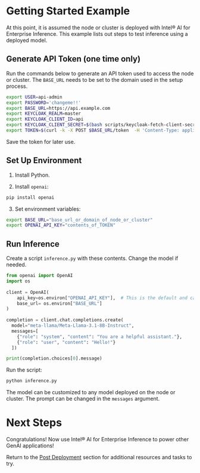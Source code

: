 # Getting Started Example

At this point, it is assumed the node or cluster is deployed with Intel® AI for Enterprise Inference. This example lists out steps to test inference using a deployed model.

## Generate API Token (one time only)
Run the commands below to generate an API token used to access the node or cluster. The `BASE_URL` needs to be set to the domain used in the setup process.

```bash
export USER=api-admin
export PASSWORD='changeme!!'
export BASE_URL=https://api.example.com
export KEYCLOAK_REALM=master
export KEYCLOAK_CLIENT_ID=api
export KEYCLOAK_CLIENT_SECRET=$(bash scripts/keycloak-fetch-client-secret.sh api.example.com api-admin 'changeme!!' api | awk -F': ' '/Client secret:/ {print $2}')
export TOKEN=$(curl -k -X POST $BASE_URL/token  -H 'Content-Type: application/x-www-form-urlencoded' -d "grant_type=client_credentials&client_id=${KEYCLOAK_CLIENT_ID}&client_secret=${KEYCLOAK_CLIENT_SECRET}" | jq -r .access_token)
```

Save the token for later use.

## Set Up Environment
1. Install Python.

2. Install `openai`:
```bash
pip install openai
```

3. Set environment variables:
```bash
export BASE_URL="base_url_or_domain_of_node_or_cluster"
export OPENAI_API_KEY="contents_of_TOKEN"
```

## Run Inference 
Create a script `inference.py` with these contents. Change the model if needed.
```python
from openai import OpenAI
import os
 
client = OpenAI(
    api_key=os.environ["OPENAI_API_KEY"],  # This is the default and can be omitted
    base_url= os.environ["BASE_URL"]
)
 
completion = client.chat.completions.create(
  model="meta-llama/Meta-Llama-3.1-8B-Instruct",
  messages=[
    {"role": "system", "content": "You are a helpful assistant."},
    {"role": "user", "content": "Hello!"}
  ])

print(completion.choices[0].message)
```

Run the script:
```bash
python inference.py
```

The model can be customized to any model deployed on the node or cluster. The prompt can be changed in the `messages` argument.

# Next Steps
Congratulations! Now use Intel® AI for Enterprise Inference to power other GenAI applications! 

Return to the [Post Deployment](./README.md#post-deployment) section for additional resources and tasks to try.
